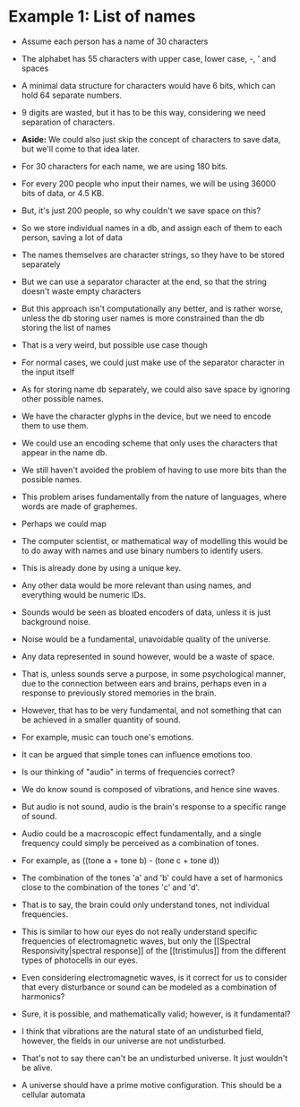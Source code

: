 # Example 1: List of names
- Assume each person has a name of 30 characters
- The alphabet has 55 characters with upper case, lower case, -, \' and spaces
- A minimal data structure for characters would have 6 bits, which can hold 64 separate numbers.
- 9 digits are wasted, but it has to be this way, considering we need separation of characters.
- **Aside:** We could also just skip the concept of characters to save data, but we'll come to that idea later.
- For 30 characters for each name, we are using 180 bits.
- For every 200 people who input their names, we will be using 36000 bits of data, or 4.5 KB.
- But, it's just 200 people, so why couldn't we save space on this?

- So we store individual names in a db, and assign each of them to each person, saving a lot of data
- The names themselves are character strings, so they have to be stored separately
- But we can use a separator character at the end, so that the string doesn't waste empty characters
- But this approach isn't computationally any better, and is rather worse, unless the db storing user names is more constrained than the db storing the list of names
- That is a very weird, but possible use case though

- For normal cases, we could just make use of the separator character in the input itself

- As for storing name db separately, we could also save space by ignoring other possible names.
- We have the character glyphs in the device, but we need to encode them to use them.
- We could use an encoding scheme that only uses the characters that appear in the name db.
- We still haven't avoided the problem of having to use more bits than the possible names.

- This problem arises fundamentally from the nature of languages, where words are made of graphemes.
- Perhaps we could map
- The computer scientist, or mathematical way of modelling this would be to do away with names and use binary numbers to identify users.
- This is already done by using a unique key.

- Any other data would be more relevant than using names, and everything would be numeric IDs.
- Sounds would be seen as bloated encoders of data, unless it is just background noise.
- Noise would be a fundamental, unavoidable quality of the universe.
- Any data represented in sound however, would be a waste of space.
- That is, unless sounds serve a purpose, in some psychological manner, due to the connection between ears and brains, perhaps even in a response to previously stored memories in the brain.
- However, that has to be very fundamental, and not something that can be achieved in a smaller quantity of sound.
- For example, music can touch one's emotions.
- It can be argued that simple tones can influence emotions too.

- Is our thinking of "audio" in terms of frequencies correct?
- We do know sound is composed of vibrations, and hence sine waves.
- But audio is not sound, audio is the brain's response to a specific range of sound.
- Audio could be a macroscopic effect fundamentally, and a single frequency could simply be perceived as a combination of tones.
- For example, as ((tone a + tone b) - (tone c + tone d))
- The combination of the tones 'a' and 'b' could have a set of harmonics close to the combination of the tones 'c' and 'd'.
- That is to say, the brain could only understand tones, not individual frequencies.
- This is similar to how our eyes do not really understand specific frequencies of electromagnetic waves, but only the [[Spectral Responsivity|spectral response]] of the [[tristimulus]] from the different types of photocells in our eyes.

- Even considering electromagnetic waves, is it correct for us to consider that every disturbance or sound can be modeled as a combination of harmonics?
- Sure, it is possible, and mathematically valid; however, is it fundamental?
- I think that vibrations are the natural state of an undisturbed field, however, the fields in our universe are not undisturbed.
- That's not to say there can't be an undisturbed universe. It just wouldn't be alive.
- A universe should have a prime motive configuration. This should be a cellular automata